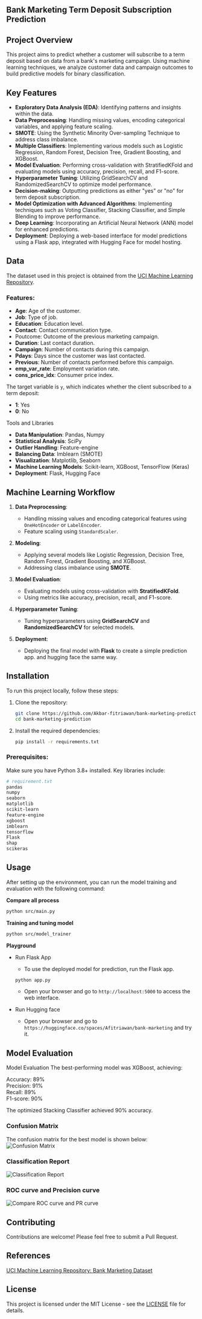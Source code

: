 ## Bank Marketing Term Deposit Subscription Prediction

## Project Overview

This project aims to predict whether a customer will subscribe to a term deposit based on data from a bank's marketing campaign. Using machine learning techniques, we analyze customer data and campaign outcomes to build predictive models for binary classification.

## Key Features

- **Exploratory Data Analysis (EDA)**: Identifying patterns and insights within the data.
- **Data Preprocessing**: Handling missing values, encoding categorical variables, and applying feature scaling.
- **SMOTE**: Using the Synthetic Minority Over-sampling Technique to address class imbalance.
- **Multiple Classifiers**: Implementing various models such as Logistic Regression, Random Forest, Decision Tree, Gradient Boosting, and XGBoost.
- **Model Evaluation**: Performing cross-validation with StratifiedKFold and evaluating models using accuracy, precision, recall, and F1-score.
- **Hyperparameter Tuning**: Utilizing GridSearchCV and RandomizedSearchCV to optimize model performance.
- **Decision-making**: Outputting predictions as either "yes" or "no" for term deposit subscription.
- **Model Optimization with Advanced Algorithms**: Implementing techniques such as Voting Classifier, Stacking Classifier, and Simple Blending to improve performance.
- **Deep Learning**: Incorporating an Artificial Neural Network (ANN) model for enhanced predictions.
- **Deployment**: Deploying a web-based interface for model predictions using a Flask app, integrated with Hugging Face for model hosting.

## Data

The dataset used in this project is obtained from the [UCI Machine Learning Repository](https://archive.ics.uci.edu/ml/datasets/bank+marketing).

### Features:

- **Age**: Age of the customer.
- **Job**: Type of job.
- **Education**: Education level.
- **Contact**: Contact communication type.
- Poutcome: Outcome of the previous marketing campaign.
- **Duration**: Last contact duration.
- **Campaign**: Number of contacts during this campaign.
- **Pdays**: Days since the customer was last contacted.
- **Previous**: Number of contacts performed before this campaign.
- **emp_var_rate**: Employment variation rate.
- **cons_price_idx**: Consumer price index.

The target variable is `y`, which indicates whether the client subscribed to a term deposit:

- **1**: Yes
- **0**: No

Tools and Libraries

- **Data Manipulation**: Pandas, Numpy
- **Statistical Analysis**: SciPy
- **Outlier Handling**: Feature-engine
- **Balancing Data**: Imblearn (SMOTE)
- **Visualization**: Matplotlib, Seaborn
- **Machine Learning Models**: Scikit-learn, XGBoost, TensorFlow (Keras)
- **Deployment**: Flask, Hugging Face

## Machine Learning Workflow

1. **Data Preprocessing**:

   - Handling missing values and encoding categorical features using `OneHotEncoder` or `LabelEncoder`.
   - Feature scaling using `StandardScaler`.

2. **Modeling**:

   - Applying several models like Logistic Regression, Decision Tree, Random Forest, Gradient Boosting, and XGBoost.
   - Addressing class imbalance using **SMOTE**.

3. **Model Evaluation**:

   - Evaluating models using cross-validation with **StratifiedKFold**.
   - Using metrics like accuracy, precision, recall, and F1-score.

4. **Hyperparameter Tuning**:

   - Tuning hyperparameters using **GridSearchCV** and **RandomizedSearchCV** for selected models.

5. **Deployment**:
   - Deploying the final model with **Flask** to create a simple prediction app. and hugging face the same way.

## Installation

To run this project locally, follow these steps:

1. Clone the repository:

   ```bash
   git clone https://github.com/Akbar-fitriawan/bank-marketing-prediction.git
   cd bank-marketing-prediction
   ```

2. Install the required dependencies:
   ```bash
   pip install -r requirements.txt
   ```

### Prerequisites:

Make sure you have Python 3.8+ installed. Key libraries include:

```bash
# requirement.txt
pandas
numpy
seaborn
matplotlib
scikit-learn
feature-engine
xgboost
imblearn
tensorflow
Flask
shap
scikeras
```

## Usage

After setting up the environment, you can run the model training and evaluation with the following command:

**Compare all process**

```bash
python src/main.py
```

**Training and tuning model**

```bash
python src/model_trainer
```

**Playground**

- Run Flask App

  - To use the deployed model for prediction, run the Flask app.

  ```bash
  python app.py
  ```

  - Open your browser and go to `http://localhost:5000` to access the web interface.

- Run Hugging face

  - Open your browser and go to `https://huggingface.co/spaces/Afitriawan/bank-marketing` and try it.

## Model Evaluation

Model Evaluation
The best-performing model was XGBoost, achieving:

Accuracy: 89%  
Precision: 91%  
Recall: 89%  
F1-score: 90%

The optimized Stacking Classifier achieved 90% accuracy.

### Confusion Matrix

The confusion matrix for the best model is shown below:
![Confusion Matrix](model_and_param/cm_xgboost.png)

### Classification Report

![Classification Report](model_and_param/clf_report_xgboost.png)

### ROC curve and Precision curve

![Compare ROC curve and PR curve](model_and_param/compare_roc_pr.png)

## Contributing

Contributions are welcome! Please feel free to submit a Pull Request.

## References

[UCI Machine Learning Repository: Bank Marketing Dataset](https://archive.ics.uci.edu/ml/datasets/bank+marketing)

## License

This project is licensed under the MIT License - see the [LICENSE](LICENSE) file for details.
